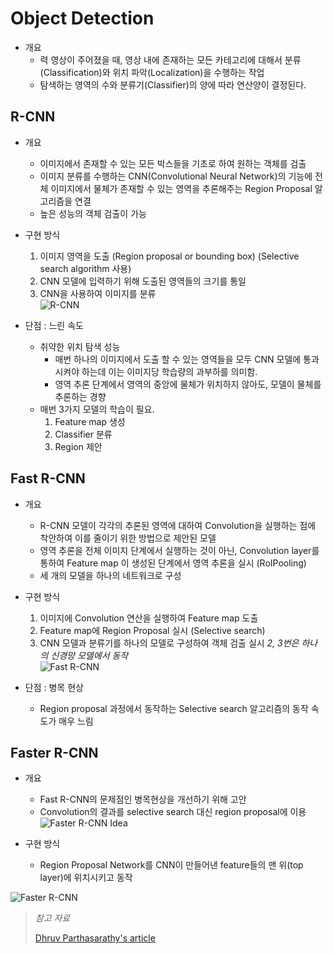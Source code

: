 # Object Detection

 * 개요
     - 력 영상이 주어졌을 때, 영상 내에 존재하는 모든 카테고리에 대해서 분류(Classification)와 위치 파악(Localization)을 수행하는 작업
     - 탐색하는 영역의 수와 분류기(Classifier)의 양에 따라 연산양이 결정된다.

## R-CNN  
* 개요  
    - 이미지에서 존재할 수 있는 모든 박스들을 기초로 하여 원하는 객체를 검출  
    - 이미지 분류를 수행하는 CNN(Convolutional Neural Network)의 기능에 전체 이미지에서 물체가 존재할 수 있는 영역을 추론해주는 Region Proposal 알고리즘을 연결  
    - 높은 성능의 객체 검출이 가능  

* 구현 방식   
    1. 이미지 영역을 도출 (Region proposal or bounding box) (Selective search algorithm 사용)  
    2. CNN 모델에 입력하기 위해 도출된 영역들의 크기를 통일  
    3. CNN을 사용하여 이미지를 분류  
![R-CNN](/image/r-cnn.png)  

* 단점 : 느린 속도  
    - 취약한 위치 탐색 성능
        + 매번 하나의 이미지에서 도출 할 수 있는 영역들을 모두 CNN 모델에 통과시켜야 하는데 이는 이미지당 학습량의 과부하를 의미함.
        + 영역 추론 단계에서 영역의 중앙에 물체가 위치하지 않아도, 모델이 물체를 추론하는 경향  
    - 매번 3가지 모델의 학습이 필요.
        1. Feature map 생성
        2. Classifier 분류
        3. Region 제안


## Fast R-CNN
* 개요  
    - R-CNN 모델이 각각의 추론된 영역에 대하여 Convolution을 실행하는 점에 착안하여 이를 줄이기 위한 방법으로 제안된 모델  
    - 영역 추론을 전체 이미지 단계에서 실행하는 것이 아닌, Convolution layer를 통하여 Feature map 이 생성된 단계에서 영역 추론을 실시 (RoIPooling)  
    - 세 개의 모델을 하나의 네트워크로 구성  

* 구현 방식
    1. 이미지에 Convolution 연산을 실행하여 Feature map 도출
    2. Feature map에 Region Proposal 실시 (Selective search)
    3. CNN 모델과 분류기를 하나의 모델로 구성하여 객체 검출 실시
        *2, 3번은 하나의 신경망 모델에서 동작*  
![Fast R-CNN](/image/fast-r-cnn.png)  

* 단점 : 병목 현상  
    - Region proposal 과정에서 동작하는 Selective search 알고리즘의 동작 속도가 매우 느림


## Faster R-CNN
* 개요  
    - Fast R-CNN의 문제점인 병목현상을 개선하기 위해 고안  
    - Convolution의 결과를 selective search 대신 region proposal에 이용  
![Faster R-CNN Idea](/image/faster-r-cnn-1.png)  

* 구현 방식
    -  Region Proposal Network를 CNN이 만들어낸 feature들의 맨 위(top layer)에 위치시키고 동작

![Faster R-CNN](/image/faster-r-cnn-2.png)  


>   *참고 자료*
>   
>   [Dhruv Parthasarathy's article]


[Dhruv Parthasarathy's article]: https://blog.athelas.com/a-brief-history-of-cnns-in-image-segmentation-from-r-cnn-to-mask-r-cnn-34ea83205de4
